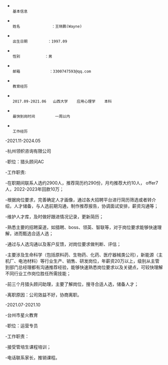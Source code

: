
-                                                                                               基本信息

-                                                                                                姓名              ：王晓鹏(Wayne)

-                                                                                                出生日期		  ：1997.09

-                                                                                                性别			  ：男

-                                                                                                邮箱             ：3300747593@qq.com

-                                                                                               教育经历

-                                                                                               2017.09-2021.06   山西大学    应用心理学    本科

-                                                                                               最快到岗时间         一周以内

-                                                                                               工作经历

-2021.11-2024.05

-杭州领帜咨询有限公司

-职位：猎头顾问AC

-工作职责:

-在职期间联系人选约2900人，推荐简历约290份，月均推荐大约10人， offer7人，2022-2023年回款10万；

-根据岗位要求，完善确定人才画像，通过各大招聘平台进行简历筛选或者转介绍，人才储备，与人选前期沟通，制作推荐报告，协调面试安排，薪资沟通等；

-维护人才库，及时做好跟进情况记录，更新简历；

-熟悉主要的招聘渠道，如猎聘、boss、领英、智联等，对于岗位要求能够快速理解，进而甄选合适人选；

-通过与人选沟通以及客户反馈，对岗位要求做判断、评估；

-主要涉及生命科学（包括原料药、生物药、化药、医疗器械类公司），新能源（主机厂、电池材料）等行业生产、销售、研发岗位，年薪资20万以上，级别从主管到部门总经理都有沟通推荐经验，能够快速熟悉岗位要求以及关键点，可较快理解不同行业工作岗位胜任所需技能；

-前三个月猎头顾问助理，主要了解岗位，搜寻合适人选，储备人才；

-离职原因：公司效益不好，协商离职。

-2021.07-2021.10

-台州市星火教育

-职位：运营专员

-工作职责：

-接受管培生课程培训；

-电话联系家长，推销课程。
